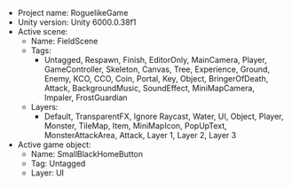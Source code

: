 <!-- UNITY CODE ASSIST INSTRUCTIONS START -->
- Project name: RoguelikeGame
- Unity version: Unity 6000.0.38f1
- Active scene:
  - Name: FieldScene
  - Tags:
    - Untagged, Respawn, Finish, EditorOnly, MainCamera, Player, GameController, Skeleton, Canvas, Tree, Experience, Ground, Enemy, KCO, CCO, Coin, Portal, Key, Object, BringerOfDeath, Attack, BackgroundMusic, SoundEffect, MiniMapCamera, Impaler, FrostGuardian
  - Layers:
    - Default, TransparentFX, Ignore Raycast, Water, UI, Object, Player, Monster, TileMap, Item, MiniMapIcon, PopUpText, MonsterAttackArea, Attack, Layer 1, Layer 2, Layer 3
- Active game object:
  - Name: SmallBlackHomeButton
  - Tag: Untagged
  - Layer: UI
<!-- UNITY CODE ASSIST INSTRUCTIONS END -->